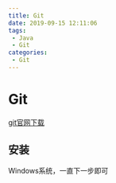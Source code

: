 ```yaml
---
title: Git
date: 2019-09-15 12:11:06
tags: 
 - Java
 - Git
categories:
 - Git
---
```


# Git

[git官网下载](https://git-scm.com/)

## 安装

Windows系统，一直下一步即可

